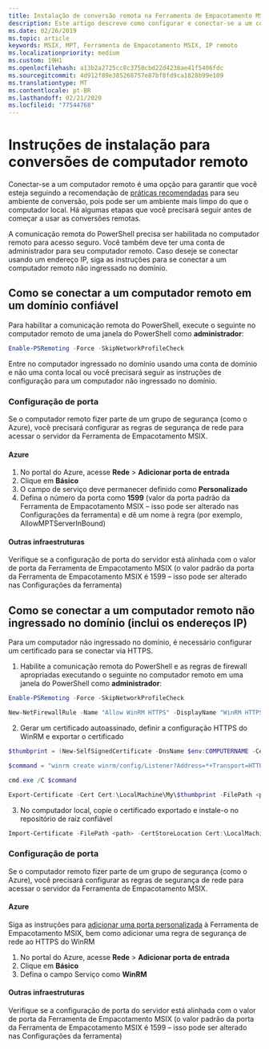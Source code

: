 ```yaml
---
title: Instalação de conversão remota na Ferramenta de Empacotamento MSIX
description: Este artigo descreve como configurar e conectar-se a um computador remoto para executar conversões de aplicativo usando a ferramenta de empacotamento MSIX.
ms.date: 02/26/2019
ms.topic: article
keywords: MSIX, MPT, Ferramenta de Empacotamento MSIX, IP remoto
ms.localizationpriority: medium
ms.custom: 19H1
ms.openlocfilehash: a13b2a2725cc8c3750cbd22d4238ae41f5406fdc
ms.sourcegitcommit: 4d912f89e385268757e87bf8fd9ca1828b99e109
ms.translationtype: MT
ms.contentlocale: pt-BR
ms.lasthandoff: 02/21/2020
ms.locfileid: "77544768"
---
```

# <a name="setup-instructions-for-remote-machine-conversions"></a>Instruções de instalação para conversões de computador remoto

Conectar-se a um computador remoto é uma opção para garantir que você esteja seguindo a recomendação de [práticas recomendadas](prepare-your-environment.md) para seu ambiente de conversão, pois pode ser um ambiente mais limpo do que o computador local. Há algumas etapas que você precisará seguir antes de começar a usar as conversões remotas.  

A comunicação remota do PowerShell precisa ser habilitada no computador remoto para acesso seguro. Você também deve ter uma conta de administrador para seu computador remoto.  Caso deseje se conectar usando um endereço IP, siga as instruções para se conectar a um computador remoto não ingressado no domínio.

## <a name="connecting-to-a-remote-machine-in-a-trusted-domain"></a>Como se conectar a um computador remoto em um domínio confiável

Para habilitar a comunicação remota do PowerShell, execute o seguinte no computador remoto de uma janela do PowerShell como **administrador**: 

``` PowerShell
Enable-PSRemoting -Force -SkipNetworkProfileCheck
```

Entre no computador ingressado no domínio usando uma conta de domínio e não uma conta local ou você precisará seguir as instruções de configuração para um computador não ingressado no domínio.

### <a name="port-configuration"></a>Configuração de porta

Se o computador remoto fizer parte de um grupo de segurança (como o Azure), você precisará configurar as regras de segurança de rede para acessar o servidor da Ferramenta de Empacotamento MSIX.  

#### <a name="azure"></a>Azure

1. No portal do Azure, acesse **Rede** > **Adicionar porta de entrada**
2. Clique em **Básico**
3. O campo de serviço deve permanecer definido como **Personalizado**
4. Defina o número da porta como **1599** (valor da porta padrão da Ferramenta de Empacotamento MSIX – isso pode ser alterado nas Configurações da ferramenta) e dê um nome à regra (por exemplo, AllowMPTServerInBound)

#### <a name="other-infrastructure"></a>Outras infraestruturas

Verifique se a configuração de porta do servidor está alinhada com o valor de porta da Ferramenta de Empacotamento MSIX (o valor padrão da porta da Ferramenta de Empacotamento MSIX é 1599 – isso pode ser alterado nas Configurações da ferramenta)

## <a name="connecting-to-a-non-domain-joined-remote-machineincludes-ip-addresses"></a>Como se conectar a um computador remoto não ingressado no domínio (inclui os endereços IP)

Para um computador não ingressado no domínio, é necessário configurar um certificado para se conectar via HTTPS.

1. Habilite a comunicação remota do PowerShell e as regras de firewall apropriadas executando o seguinte no computador remoto em uma janela do PowerShell como **administrador**:

``` PowerShell
Enable-PSRemoting -Force -SkipNetworkProfileCheck  

New-NetFirewallRule -Name "Allow WinRM HTTPS" -DisplayName "WinRM HTTPS" -Enabled  True -Profile Any -Action Allow -Direction Inbound -LocalPort 5986 -Protocol TCP
```
 
2. Gerar um certificado autoassinado, definir a configuração HTTPS do WinRM e exportar o certificado

``` PowerShell
$thumbprint = (New-SelfSignedCertificate -DnsName $env:COMPUTERNAME -CertStoreLocation Cert:\LocalMachine\My -KeyExportPolicy NonExportable).Thumbprint

$command = "winrm create winrm/config/Listener?Address=*+Transport=HTTPS @{Hostname=""$env:computername"";CertificateThumbprint=""$thumbprint""}"

cmd.exe /C $command

Export-Certificate -Cert Cert:\LocalMachine\My\$thumbprint -FilePath <path_to_cer_file>
```

3. No computador local, copie o certificado exportado e instale-o no repositório de raiz confiável

``` PowerShell
Import-Certificate -FilePath <path> -CertStoreLocation Cert:\LocalMachine\Root
```

### <a name="port-configuration"></a>Configuração de porta 

Se o computador remoto fizer parte de um grupo de segurança (como o Azure), você precisará configurar as regras de segurança de rede para acessar o servidor da Ferramenta de Empacotamento MSIX.  

#### <a name="azure"></a>Azure

Siga as instruções para [adicionar uma porta personalizada](#azure) à Ferramenta de Empacotamento MSIX, bem como adicionar uma regra de segurança de rede ao HTTPS do WinRM

1. No portal do Azure, acesse **Rede** > **Adicionar porta de entrada**
2. Clique em **Básico**
3. Defina o campo Serviço como **WinRM**

#### <a name="other-infrastructure"></a>Outras infraestruturas 

Verifique se a configuração de porta do servidor está alinhada com o valor de porta da Ferramenta de Empacotamento MSIX (o valor padrão da porta da Ferramenta de Empacotamento MSIX é 1599 – isso pode ser alterado nas Configurações da ferramenta)
